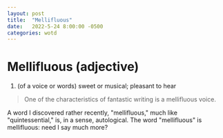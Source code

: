 ```yaml
---
layout: post
title:  "Mellifluous"
date:   2022-5-24 8:00:00 -0500
categories: wotd
---
```

# Mellifluous (adjective)
1. (of a voice or words) sweet or musical; pleasant to hear

> One of the characteristics of fantastic writing is a mellifluous voice.

A word I discovered rather recently, "mellifluous," much like "quintessential,"
is, in a sense, autological. The word "mellifluous" is mellifluous: need I
say much more?
